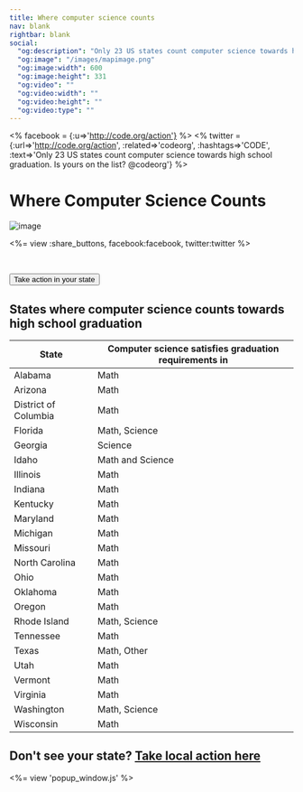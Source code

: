 ```yaml
---
title: Where computer science counts
nav: blank
rightbar: blank
social:
  "og:description": "Only 23 US states count computer science towards high school graduation. Is yours on the list?"
  "og:image": "/images/mapimage.png"
  "og:image:width": 600
  "og:image:height": 331
  "og:video": ""
  "og:video:width": ""
  "og:video:height": ""
  "og:video:type": ""
---
```

<% facebook = {:u=>'http://code.org/action'} %>
<% twitter = {:url=>'http://code.org/action', :related=>'codeorg', :hashtags=>'CODE', :text=>'Only 23 US states count computer science towards high school graduation. Is yours on the list? @codeorg'} %>

# Where Computer Science Counts

![image](/images/fit-500/map-image.png)

<%= view :share_buttons, facebook:facebook, twitter:twitter %>

<br style="clear: both;">

[<button>Take action in your state</button>](/promote)



## States where computer science counts towards high school graduation


| State | Computer science satisfies graduation requirements in |
| -------- | ----------- |
| Alabama | Math |
| Arizona | Math |
| District of Columbia    | Math |
| Florida | Math, Science |
| Georgia   | Science |
| Idaho | Math and Science |
| Illinois | Math |
| Indiana  | Math |
| Kentucky | Math |
| Maryland | Math |
| Michigan | Math |
| Missouri | Math |
| North Carolina | Math |
| Ohio | Math |
| Oklahoma | Math |
| Oregon | Math |
| Rhode Island | Math, Science |
| Tennessee | Math |
| Texas | Math, Other |
| Utah | Math |
| Vermont | Math |
| Virginia | Math |
| Washington | Math, Science |
| Wisconsin | Math |


## Don't see your state? [Take local action here](/promote)

<%= view 'popup_window.js' %>
